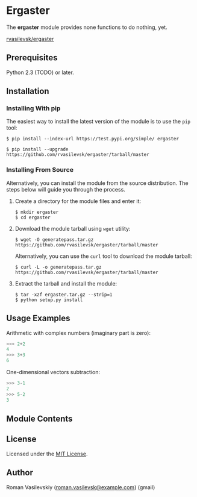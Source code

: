 # Ergaster


The **ergaster** module provides none functions to do nothing, yet.

[rvasilevsk/ergaster](https://github.com/rvasilevsk/ergaster)

## Prerequisites

Python 2.3 (TODO) or later.

## Installation

### Installing With pip

The easiest way to install the latest version of the module is to use the `pip` tool:

```
$ pip install --index-url https://test.pypi.org/simple/ ergaster
```

```
$ pip install --upgrade https://github.com/rvasilevsk/ergaster/tarball/master
```
### Installing From Source

Alternatively, you can install the module from the source distribution. The steps below will guide you through the process.


 1. Create a directory for the module files and enter it:

    ```
    $ mkdir ergaster
    $ cd ergaster
    ```

 2. Download the module tarball using `wget` utility:

    ```
    $ wget -O generatepass.tar.gz https://github.com/rvasilevsk/ergaster/tarball/master
    ```

    Alternatively, you can use the `curl` tool to download the module tarball:

    ```
    $ curl -L -o generatepass.tar.gz https://github.com/rvasilevsk/ergaster/tarball/master
    ```

 3. Extract the tarball and install the module:

    ```
    $ tar -xzf ergaster.tar.gz --strip=1
    $ python setup.py install
    ```
## Usage Examples

Arithmetic with complex numbers (imaginary part is zero):

```python
>>> 2+2
4
>>> 3+3
6
```

One-dimensional vectors subtraction:
```python
>>> 3-1
2
>>> 5-2
3
```

## Module Contents

## License

Licensed under the [MIT License]().

## Author

Roman Vasilevskiy (roman.vasilevsk@example.com) (gmail)